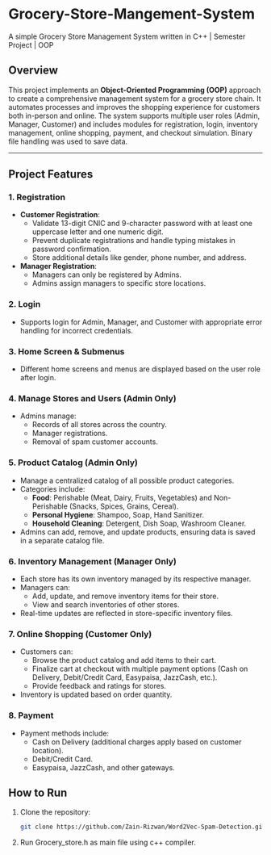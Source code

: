 # Grocery-Store-Mangement-System
A simple Grocery Store Management System written in C++ | Semester Project | OOP 

## **Overview**
This project implements an **Object-Oriented Programming (OOP)** approach to create a comprehensive management system for a grocery store chain. It automates processes and improves the shopping experience for customers both in-person and online. The system supports multiple user roles (Admin, Manager, Customer) and includes modules for registration, login, inventory management, online shopping, payment, and checkout simulation. Binary file handling was used to save data.

---

## **Project Features**

### **1. Registration**
- **Customer Registration**:
  - Validate 13-digit CNIC and 9-character password with at least one uppercase letter and one numeric digit.
  - Prevent duplicate registrations and handle typing mistakes in password confirmation.
  - Store additional details like gender, phone number, and address.
- **Manager Registration**:
  - Managers can only be registered by Admins.
  - Admins assign managers to specific store locations.

### **2. Login**
- Supports login for Admin, Manager, and Customer with appropriate error handling for incorrect credentials.

### **3. Home Screen & Submenus**
- Different home screens and menus are displayed based on the user role after login.

### **4. Manage Stores and Users** (Admin Only)
- Admins manage:
  - Records of all stores across the country.
  - Manager registrations.
  - Removal of spam customer accounts.

### **5. Product Catalog** (Admin Only)
- Manage a centralized catalog of all possible product categories.
- Categories include:
  - **Food**: Perishable (Meat, Dairy, Fruits, Vegetables) and Non-Perishable (Snacks, Spices, Grains, Cereal).
  - **Personal Hygiene**: Shampoo, Soap, Hand Sanitizer.
  - **Household Cleaning**: Detergent, Dish Soap, Washroom Cleaner.
- Admins can add, remove, and update products, ensuring data is saved in a separate catalog file.

### **6. Inventory Management** (Manager Only)
- Each store has its own inventory managed by its respective manager.
- Managers can:
  - Add, update, and remove inventory items for their store.
  - View and search inventories of other stores.
- Real-time updates are reflected in store-specific inventory files.

### **7. Online Shopping** (Customer Only)
- Customers can:
  - Browse the product catalog and add items to their cart.
  - Finalize cart at checkout with multiple payment options (Cash on Delivery, Debit/Credit Card, Easypaisa, JazzCash, etc.).
  - Provide feedback and ratings for stores.
- Inventory is updated based on order quantity.

### **8. Payment**
- Payment methods include:
  - Cash on Delivery (additional charges apply based on customer location).
  - Debit/Credit Card.
  - Easypaisa, JazzCash, and other gateways.
 
## How to Run
1. Clone the repository:
   ```bash
   git clone https://github.com/Zain-Rizwan/Word2Vec-Spam-Detection.git

2. Run Grocery_store.h as main file using c++ compiler.
